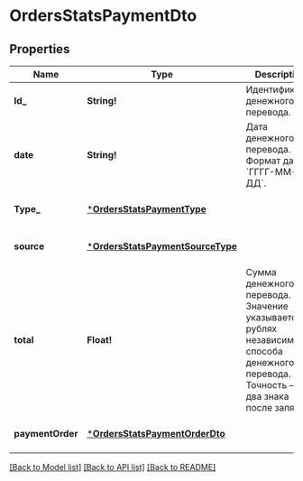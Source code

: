 # OrdersStatsPaymentDto

## Properties
Name | Type | Description | Notes
------------ | ------------- | ------------- | -------------
**Id_** | **String!** | Идентификатор денежного перевода. | [optional] [default to null]
**date** | **String!** | Дата денежного перевода.  Формат даты: &#x60;ГГГГ-ММ-ДД&#x60;.  | [optional] [default to null]
**Type_** | [***OrdersStatsPaymentType**](OrdersStatsPaymentType.md) |  | [optional] [default to null]
**source** | [***OrdersStatsPaymentSourceType**](OrdersStatsPaymentSourceType.md) |  | [optional] [default to null]
**total** | **Float!** | Сумма денежного перевода. Значение указывается в рублях независимо от способа денежного перевода. Точность — два знака после запятой.  | [optional] [default to null]
**paymentOrder** | [***OrdersStatsPaymentOrderDto**](OrdersStatsPaymentOrderDTO.md) |  | [optional] [default to null]

[[Back to Model list]](../README.md#documentation-for-models) [[Back to API list]](../README.md#documentation-for-api-endpoints) [[Back to README]](../README.md)


